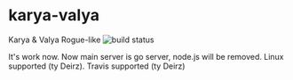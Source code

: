 karya-valya
===========

Karya &amp; Valya Rogue-like
![build status](https://travis-ci.org/kremius/karya-valya.svg?branch=master)

It's work now.
Now main server is go server, node.js will be removed.
Linux supported (ty Deirz).
Travis supported (ty Deirz)
